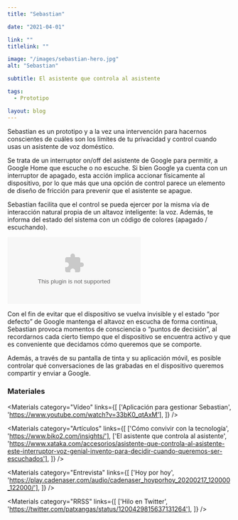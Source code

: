 ```yaml
---
title: "Sebastian"

date: "2021-04-01"

link: ""
titlelink: ""

image: "/images/sebastian-hero.jpg"
alt: "Sebastian"

subtitle: El asistente que controla al asistente

tags:
  - Prototipo

layout: blog
---
```


<script>
  import Link from "$lib/components/Link/link.svelte";
  import ArrowLink from "$lib/icons/ArrowLink.svelte";
  import Image from "$lib/image/Image.svelte";
  import ImageRow from "$lib/layout/ImageRow/ImageRow.svelte";
  import Embed from "$lib/components/Embed/Embed.svelte";
  import Materials from "$lib/components/Materials/Materials.svelte";
  import Video from "$lib/components/Video/Video.svelte";
</script>

Sebastian es un prototipo y a la vez una intervención para hacernos conscientes de cuáles son los límites de tu privacidad y control cuando usas un asistente de voz doméstico.

Se trata de un interruptor on/off del asistente de Google para permitir, a Google Home que escuche o no escuche. Si bien Google ya cuenta con un interruptor de apagado, esta acción implica accionar físicamente al dispositivo, por lo que más que una opción de control parece un elemento de diseño de fricción para prevenir que el asistente se apague.

Sebastian facilita que el control se pueda ejercer por la misma vía de interacción natural propia de un altavoz inteligente: la voz. Además, te informa del estado del sistema con un código de colores (apagado / escuchando).

<Embed type="youtube" src="https://www.youtube.com/embed/PH0PKbX-dio" styles="mb-4" />

Con el fin de evitar que el dispositivo se vuelva invisible y el estado “por defecto” de Google mantenga el altavoz en escucha de forma continua, Sebastian provoca momentos de consciencia o “puntos de decisión”, al recordarnos cada cierto tiempo que el dispositivo se encuentra activo y que es conveniente que decidamos cómo queremos que se comporte.

Además, a través de su pantalla de tinta y su aplicación móvil, es posible controlar qué conversaciones de las grabadas en el dispositivo queremos compartir y enviar a Google.

<ImageRow src="/images/sebastian-v.jpg" alt="image" lastsrc="/images/sebastian-h.jpg" lastalt="image2" />

### Materiales

<Materials category="Vídeo" links={[
['Aplicación para gestionar Sebastian', 'https://www.youtube.com/watch?v=33bK0_qtAxM'],
]}
/>

<Materials category="Artículos" links={[
['Cómo convivir con la tecnología', 'https://www.biko2.com/insights/'],
['El asistente que controla al asistente', 'https://www.xataka.com/accesorios/asistente-que-controla-al-asistente-este-interruptor-voz-genial-invento-para-decidir-cuando-queremos-ser-escuchados'],
]}
/>

<Materials category="Entrevista" links={[
['Hoy por hoy', 'https://play.cadenaser.com/audio/cadenaser_hoyporhoy_20200217_120000_122000/'],
]}
/>

<Materials category="RRSS" links={[
['Hilo en Twitter', 'https://twitter.com/patxangas/status/1200429815637131264'],
]}
/>
